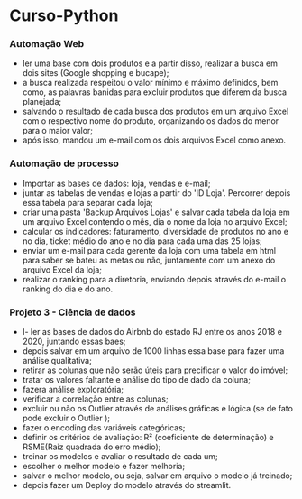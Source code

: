 # Curso-Python
 
### Automação Web

- ler uma base com dois produtos e a partir disso, realizar a busca em dois sites (Google shopping e bucape);
- a busca realizada respeitou o valor mínimo e máximo definidos, bem como, as palavras banidas para excluir produtos que diferem da busca planejada;
- salvando o resultado de cada busca dos produtos em um arquivo Excel com o respectivo nome do produto, organizando os dados do menor para o maior valor;
- após isso, mandou um e-mail com os dois arquivos Excel como anexo.

### Automação de processo

- Importar as bases de dados: loja, vendas e e-mail;
- juntar as tabelas de vendas e lojas a partir do 'ID Loja'. Percorrer depois essa tabela para separar cada loja;
- criar uma pasta 'Backup Arquivos Lojas' e salvar cada tabela da loja em um arquivo Excel contendo o mês, dia o nome da loja no arquivo Excel;
- calcular os indicadores: faturamento, diversidade de produtos no ano e no dia, ticket médio do ano e no dia para cada uma das 25 lojas;
- enviar um e-mail para cada gerente da loja com uma tabela em html para saber se bateu as metas ou não, juntamente com um anexo do arquivo Excel da loja;
- realizar o ranking para a diretoria, enviando depois através do e-mail o ranking do dia e do ano.


### Projeto 3 - Ciência de dados
- l- ler as bases de dados do Airbnb do estado RJ entre os anos 2018 e 2020, juntando essas baes;
- depois salvar em um arquivo de 1000 linhas essa base para fazer uma análise qualitativa;
- retirar as colunas que não serão úteis para precificar o valor do imóvel;
- tratar os valores faltante e análise do tipo de dado da coluna;
- fazera análise exploratória;
- verificar a correlação entre as colunas;
- excluir ou não os Outlier através de análises gráficas e lógica (se de fato pode excluir o Outlier );
- fazer o encoding das variáveis categóricas;
- definir os critérios de avaliação: R² (coeficiente de determinação) e RSME(Raiz quadrada do erro médio);
- treinar os modelos e avaliar o resultado de cada um;
- escolher o melhor modelo e fazer melhoria;
- salvar o melhor modelo, ou seja, salvar em arquivo o modelo já treinado;
- depois fazer um Deploy do modelo através do streamlit.
